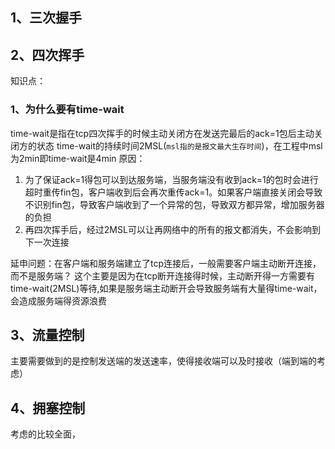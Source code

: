 ## 1、三次握手

## 2、四次挥手
知识点：
### 1、为什么要有time-wait
time-wait是指在tcp四次挥手的时候主动关闭方在发送完最后的ack=1包后主动关闭方的状态
time-wait的持续时间2MSL(`msl指的是报文最大生存时间`)，在工程中msl为2min即time-wait是4min
原因：
1. 为了保证ack=1得包可以到达服务端，当服务端没有收到ack=1的包时会进行超时重传fin包，客户端收到后会再次重传ack=1。如果客户端直接关闭会导致不识别fin包，导致客户端收到了一个异常的包，导致双方都异常，增加服务器的负担
2. 再四次挥手后，经过2MSL可以让再网络中的所有的报文都消失，不会影响到下一次连接

延申问题：在客户端和服务端建立了tcp连接后，一般需要客户端主动断开连接，而不是服务端？
	这个主要是因为在tcp断开连接得时候，主动断开得一方需要有time-wait(2MSL)等待,如果是服务端主动断开会导致服务端有大量得time-wait，会造成服务端得资源浪费

## 3、流量控制
主要需要做到的是控制发送端的发送速率，使得接收端可以及时接收（端到端的考虑）

## 4、拥塞控制
考虑的比较全面，


